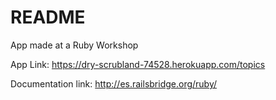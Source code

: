 
# README

App made at a Ruby Workshop

App Link:
https://dry-scrubland-74528.herokuapp.com/topics


Documentation link:
http://es.railsbridge.org/ruby/


